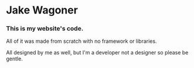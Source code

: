 # Jake Wagoner

### This is my website's code.

All of it was made from scratch with no framework or libraries.

All designed by me as well, but I'm a developer not a designer so please be gentle.
